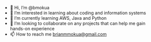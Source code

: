 - 👋 Hi, I’m @bmokua
- 👀 I’m interested in learning about coding and information systems
- 🌱 I’m currently learning AWS, Java and Python
- 💞️ I’m looking to collaborate on any projects that can help me gain hands-on experience
- 📫 How to reach me brianmmokua@gmail.com

<!---
bmokua/bmokua is a ✨ special ✨ repository because its `README.md` (this file) appears on your GitHub profile.
You can click the Preview link to take a look at your changes.
--->
